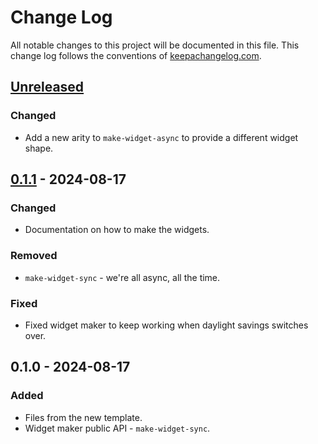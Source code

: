 # Change Log
All notable changes to this project will be documented in this file. This change log follows the conventions of [keepachangelog.com](http://keepachangelog.com/).

## [Unreleased]
### Changed
- Add a new arity to `make-widget-async` to provide a different widget shape.

## [0.1.1] - 2024-08-17
### Changed
- Documentation on how to make the widgets.

### Removed
- `make-widget-sync` - we're all async, all the time.

### Fixed
- Fixed widget maker to keep working when daylight savings switches over.

## 0.1.0 - 2024-08-17
### Added
- Files from the new template.
- Widget maker public API - `make-widget-sync`.

[Unreleased]: https://sourcehost.site/your-name/clojure-projekat-master/compare/0.1.1...HEAD
[0.1.1]: https://sourcehost.site/your-name/clojure-projekat-master/compare/0.1.0...0.1.1
